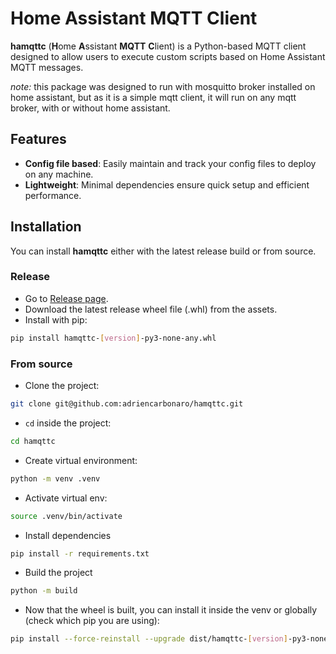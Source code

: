 # Home Assistant MQTT Client

**hamqttc** (**H**ome **A**ssistant **MQTT** **C**lient) is a Python-based MQTT client designed to allow users to execute custom scripts based on Home Assistant MQTT messages.

*note:* this package was designed to run with mosquitto broker installed on home assistant, but as it is a simple mqtt client, it will run on any mqtt broker, with or without home assistant.

## Features

- **Config file based**: Easily maintain and track your config files to deploy on any machine.
- **Lightweight**: Minimal dependencies ensure quick setup and efficient performance.

## Installation

You can install **hamqttc** either with the latest release build or from source.

### Release

- Go to [Release page](https://github.com/adriencarbonaro/hamqttc/releases).
- Download the latest release wheel file (.whl) from the assets.
- Install with pip:
```bash
pip install hamqttc-[version]-py3-none-any.whl 
```

### From source

- Clone the project:
```bash
git clone git@github.com:adriencarbonaro/hamqttc.git
```

- `cd` inside the project:
```bash
cd hamqttc
```

- Create virtual environment:
```bash
python -m venv .venv
```

- Activate virtual env:
```bash
source .venv/bin/activate
```

- Install dependencies
```bash
pip install -r requirements.txt
```

- Build the project
```bash
python -m build
```

- Now that the wheel is built, you can install it inside the venv or globally (check which pip you are using):
```bash
pip install --force-reinstall --upgrade dist/hamqttc-[version]-py3-none-any.whl
```
